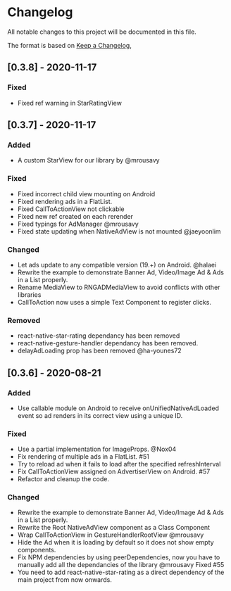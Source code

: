 # Changelog

All notable changes to this project will be documented in this file.

The format is based on [Keep a Changelog](https://keepachangelog.com/en/1.0.0/),

## [0.3.8] - 2020-11-17

### Fixed

- Fixed ref warning in StarRatingView

## [0.3.7] - 2020-11-17

### Added

- A custom StarView for our library by @mrousavy

### Fixed

- Fixed incorrect child view mounting on Android
- Fixed rendering ads in a FlatList.
- Fixed CallToActionView not clickable
- Fixed new ref created on each rerender
- Fixed typings for AdManager @mrousavy
- Fixed state updating when NativeAdView is not mounted @jaeyoonlim

### Changed
- Let ads update to any compatible version (19.+) on Android. @halaei 
- Rewrite the example to demonstrate Banner Ad, Video/Image Ad & Ads in a List properly.
- Rename MediaView to RNGADMediaView to avoid conflicts with other libraries
- CallToAction now uses a simple Text Component to register clicks.

### Removed

- react-native-star-rating dependancy has been removed
- react-native-gesture-handler dependancy has been removed.
- delayAdLoading prop has been removed @ha-younes72 

## [0.3.6] - 2020-08-21

### Added

- Use callable module on Android to receive onUnifiedNativeAdLoaded event so ad renders in its correct view using a unique ID.

### Fixed

- Use a partial implementation for ImageProps. @Nox04
- Fix rendering of multiple ads in a FlatList. #51
- Try to reload ad when it fails to load after the specified refreshInterval
- Fix CallToActionView assigned on AdvertiserView on Android. #57
- Refactor and cleanup the code.

### Changed
- Rewrite the example to demonstrate Banner Ad, Video/Image Ad & Ads in a List properly.
- Rewrite the Root NativeAdView component as a Class Component
- Wrap CallToActionView in GestureHandlerRootView @mrousavy
- Hide the Ad when it is loading by default so it does not show empty components.
- Fix NPM dependencies by using peerDependencies, now you have to manually add all the dependancies of the library @mrousavy Fixed #55
- You need to add react-native-star-rating as a direct dependency of the main project from now onwards.




